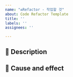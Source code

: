```yaml
---
name: "♻️Refactor - 작업할 것"
about: Code Refactor Template
title: ''
labels: ''
assignees: ''

---
```


## 🚀 Description

## 💭 Cause and effect
